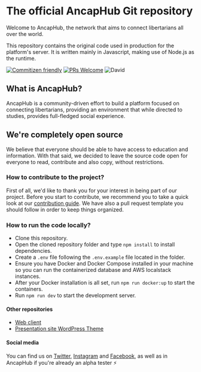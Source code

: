 # The official AncapHub Git repository

Welcome to AncapHub, the network that aims to connect libertarians all
over the world.

This repository contains the original code used in production for the platform's
server. It is written mainly in Javascript, making use of Node.js as the runtime.

[![Commitizen friendly](https://img.shields.io/badge/commitizen-friendly-brightgreen.svg)](http://commitizen.github.io/cz-cli/) [![PRs Welcome](https://img.shields.io/badge/PRs-welcome-brightgreen.svg?style=flat-square)](http://makeapullrequest.com) ![David](https://img.shields.io/david/ancaphub/ancaphub-web?style=flat-square)

## What is AncapHub?

AncapHub is a community-driven effort to build a platform focused on
connecting libertarians, providing an environment that while directed to studies,
provides full-fledged social experience. 

## We're completely open source

We believe that everyone should be able to have access to education and information.
With that said, we decided to leave the source code open for everyone to read,
contribute and also copy, without restrictions.

### How to contribute to the project?

First of all, we'd like to thank you for your interest in being part of our
project. Before you start to contribute, we recommend you to take a quick look
at our [contribution guide](.github/CONTRIBUTING.md). We have also a pull request
template you should follow in order to keep things organized.

### How to run the code locally?

 - Clone this repository.
 - Open the cloned repository folder and type ```npm install``` to install dependencies.
 - Create a ```.env``` file following the ```.env.example``` file located in the folder.
 - Ensure you have Docker and Docker Compose installed in your machine so you can run the containerized database and AWS localstack instances.
 - After your Docker installation is all set, run ```npm run docker:up``` to start the containers.
 - Run ```npm run dev``` to start the development server.

#### Other repositories

- [Web client](https://github.com/ancaphub/ancaphub-web)
- [Presentation site WordPress Theme](https://github.com/ancaphub/presentation-website-wordpress-theme)

#### Social media

You can find us on [Twitter](https://twitter.com/ancaphub), [Instagram](https://instagram.com/ancaphub) and [Facebook](https://facebook.com/ancaphub), as well as in AncapHub if you're already
an alpha tester :zap: